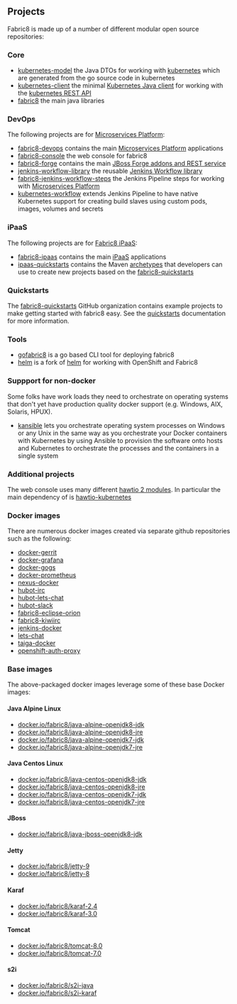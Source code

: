 ## Projects

Fabric8 is made up of a number of different modular open source repositories:

### Core

* [kubernetes-model](https://github.com/fabric8io/kubernetes-model) the Java DTOs for working with [kubernetes](http://kubernetes.io/) which are generated from the go source code in kubernetes
* [kubernetes-client](https://github.com/fabric8io/kubernetes-client) the minimal [Kubernetes Java client](https://github.com/fabric8io/kubernetes-client/blob/master/README.md) for working with the [kubernetes REST API](http://kubernetes.io/)
* [fabric8](https://github.com/fabric8io/fabric8) the main java libraries

### DevOps

The following projects are for [Microservices Platform](http://fabric8.io/guide/fabric8DevOps.html):

* [fabric8-devops](https://github.com/fabric8io/fabric8-devops) contains the main [Microservices Platform](http://fabric8.io/guide/fabric8DevOps.html) applications
* [fabric8-console](https://github.com/fabric8io/fabric8-console) the web console for fabric8
* [fabric8-forge](https://github.com/fabric8io/fabric8-forge) contains the main [JBoss Forge addons and REST service](http://fabric8.io/guide/forge.html) 
* [jenkins-workflow-library](https://github.com/fabric8io/jenkins-workflow-library) the reusable [Jenkins Workflow library](http://fabric8.io/guide/jenkinsWorkflowLibrary.html)
* [fabric8-jenkins-workflow-steps](https://github.com/fabric8io/fabric8-jenkins-workflow-steps) the Jenkins Pipeline steps for working with [Microservices Platform](http://fabric8.io/guide/fabric8DevOps.html)
* [kubernetes-workflow](https://github.com/fabric8io/kubernetes-workflow) extends Jenkins Pipeline to have native Kubernetes support for creating build slaves using custom pods, images, volumes and secrets

### iPaaS

The following projects are for [Fabric8 iPaaS](http://fabric8.io/guide/ipaas.html):

* [fabric8-ipaas](https://github.com/fabric8io/fabric8-ipaas) contains the main [iPaaS](http://fabric8.io/guide/ipaas.html) applications
* [ipaas-quickstarts](https://github.com/fabric8io/ipaas-quickstarts) contains the Maven [archetypes](quickstarts/archetypes.html) that developers can use to create new projects based on the [fabric8-quickstarts](https://github.com/fabric8-quickstarts)

### Quickstarts

The [fabric8-quickstarts](https://github.com/fabric8-quickstarts) GitHub organization contains example projects to make getting started with fabric8 easy. See the [quickstarts](quickstarts/index.html) documentation for more information.

### Tools

* [gofabric8](https://github.com/fabric8io/gofabric8) is a go based CLI tool for deploying fabric8
* [helm](https://github.com/fabric8io/helm) is a fork of [helm](http://helm.sh/) for working with OpenShift and Fabric8

### Suppport for non-docker

Some folks have work loads they need to orchestrate on operating systems that don't yet have production quality docker support (e.g. Windows, AIX, Solaris, HPUX).

* [kansible](https://github.com/fabric8io/kansible) lets you orchestrate operating system processes on Windows or any Unix in the same way as you orchestrate your Docker containers with Kubernetes by using Ansible to provision the software onto hosts and Kubernetes to orchestrate the processes and the containers in a single system

### Additional projects

The web console uses many different [hawtio 2 modules](http://hawt.io/overview/index.html). In particular the main dependency of is [hawtio-kubernetes](https://github.com/hawtio/hawtio-kubernetes)

### Docker images

There are numerous docker images created via separate github repositories such as the following:

* [docker-gerrit](https://github.com/fabric8io/docker-gerrit)
* [docker-grafana](https://github.com/fabric8io/docker-grafana)
* [docker-gogs](https://github.com/fabric8io/docker-gogs)
* [docker-prometheus](https://github.com/fabric8io/docker-prometheus)
* [nexus-docker](https://github.com/fabric8io/nexus-docker)
* [hubot-irc](https://github.com/fabric8io/hubot-irc)
* [hubot-lets-chat](https://github.com/fabric8io/hubot-lets-chat)
* [hubot-slack](https://github.com/fabric8io/hubot-slack)
* [fabric8-eclipse-orion](https://github.com/fabric8io/fabric8-eclipse-orion)
* [fabric8-kiwiirc](https://github.com/fabric8io/fabric8-kiwiirc)
* [jenkins-docker](https://github.com/fabric8io/jenkins-docker)
* [lets-chat](https://github.com/fabric8io/lets-chat)
* [taiga-docker](https://github.com/fabric8io/taiga-docker)
* [openshift-auth-proxy](https://github.com/fabric8io/openshift-auth-proxy)

### Base images

The above-packaged docker images leverage some of these base Docker images:

#### Java Alpine Linux
* [docker.io/fabric8/java-alpine-openjdk8-jdk](https://github.com/fabric8io/base-images/tree/master/java/images/alpine/openjdk8/jdk)
* [docker.io/fabric8/java-alpine-openjdk8-jre](https://github.com/fabric8io/base-images/tree/master/java/images/alpine/openjdk8/jre)
* [docker.io/fabric8/java-alpine-openjdk7-jdk](https://github.com/fabric8io/base-images/tree/master/java/images/alpine/openjdk7/jdk)
* [docker.io/fabric8/java-alpine-openjdk7-jre](https://github.com/fabric8io/base-images/tree/master/java/images/alpine/openjdk7/jdk)

#### Java Centos Linux
* [docker.io/fabric8/java-centos-openjdk8-jdk](https://github.com/fabric8io/base-images/tree/master/java/images/centos/openjdk8/jdk)
* [docker.io/fabric8/java-centos-openjdk8-jre](https://github.com/fabric8io/base-images/tree/master/java/images/centos/openjdk8/jre)
* [docker.io/fabric8/java-centos-openjdk7-jdk](https://github.com/fabric8io/base-images/tree/master/java/images/centos/openjdk7/jdk)
* [docker.io/fabric8/java-centos-openjdk7-jre](https://github.com/fabric8io/base-images/tree/master/java/images/centos/openjdk7/jdk)

#### JBoss
* [docker.io/fabric8/java-jboss-openjdk8-jdk](https://github.com/fabric8io/base-images/tree/master/java/images/jboss/openjdk8/jdk)


#### Jetty
* [docker.io/fabric8/jetty-9](https://github.com/fabric8io/base-images/tree/master/jetty/images/9)
* [docker.io/fabric8/jetty-8](https://github.com/fabric8io/base-images/tree/master/jetty/images/8)
 
#### Karaf
* [docker.io/fabric8/karaf-2.4](https://github.com/fabric8io/base-images/tree/master/karaf/images/2.4)
* [docker.io/fabric8/karaf-3.0](https://github.com/fabric8io/base-images/tree/master/karaf/images/3)

#### Tomcat
* [docker.io/fabric8/tomcat-8.0](https://github.com/fabric8io/base-images/tree/master/tomcat/images/8)
* [docker.io/fabric8/tomcat-7.0](https://github.com/fabric8io/base-images/tree/master/tomcat/images/7)

#### s2i
* [docker.io/fabric8/s2i-java](https://github.com/fabric8io-images/s2i/tree/master/java)
* [docker.io/fabric8/s2i-karaf](https://github.com/fabric8io-images/s2i/tree/master/karaf)


